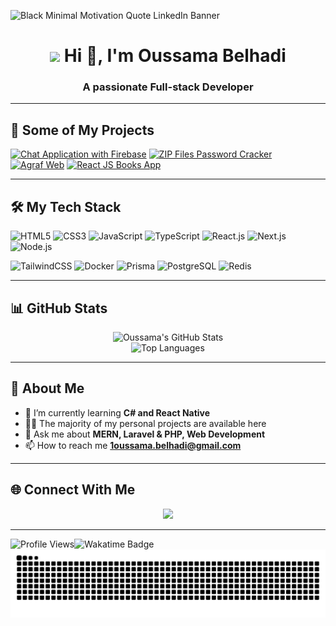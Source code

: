 ![Black Minimal Motivation Quote LinkedIn Banner](https://user-images.githubusercontent.com/91610919/217021561-2300a7e8-0877-4928-b53d-23b8e1b46543.png)

<h1 align="center">
  <img src="https://avatars.githubusercontent.com/u/91610919?v=4" width="50px" />
  Hi 👋, I'm Oussama Belhadi
</h1>

<h3 align="center">A passionate Full-stack Developer</h3>

---

## 🚀 Some of My Projects
[![Chat Application with Firebase](https://svg.bookmark.style/api?url=https://github.com/Zorous/chat_application_with_firebase.git&mode=dark&style=horizontal)](https://github.com/Zorous/chat_application_with_firebase.git)
[![ZIP Files Password Cracker](https://svg.bookmark.style/api?url=https://github.com/Zorous/ZIP_Files_Password_Cracker&mode=dark&style=horizontal)](https://github.com/Zorous/ZIP_Files_Password_Cracker)
[![Agraf Web](https://svg.bookmark.style/api?url=https://github.com/Zorous/agraf-web&mode=light&style=horizontal)](https://github.com/Zorous/agraf-web)
[![React JS Books App](https://svg.bookmark.style/api?url=https://github.com/Zorous/React-JS-Books-App&mode=dark&style=horizontal)](https://github.com/Zorous/React-JS-Books-App)

---

## 🛠 My Tech Stack

![HTML5](https://img.shields.io/badge/-HTML5-%23E44D27?style=flat-square&logo=html5&logoColor=ffffff)
![CSS3](https://img.shields.io/badge/-CSS3-%231572B6?style=flat-square&logo=css3)
![JavaScript](https://img.shields.io/badge/-JavaScript-%23F7DF1C?style=flat-square&logo=javascript&logoColor=000000&labelColor=%23F7DF1C&color=%23FFCE5A)
![TypeScript](https://img.shields.io/badge/-TypeScript-007ACC?style=flat-square&logo=typescript&logoColor=white)
![React.js](https://img.shields.io/badge/-React.js-%23282C34?style=flat-square&logo=react)
![Next.js](https://img.shields.io/badge/-Next.js-%23000000?style=flat-square&logo=nextdotjs)
![Node.js](https://img.shields.io/badge/-Node.js-%23339933?style=flat-square&logo=node.js&logoColor=ffffff)

![TailwindCSS](https://img.shields.io/badge/-TailwindCSS-%231a202c?style=flat-square&logo=tailwind-css)
![Docker](https://img.shields.io/badge/-Docker-%232496ED?style=flat-square&logo=docker&logoColor=white)
![Prisma](https://img.shields.io/badge/-Prisma-%232D3748?style=flat-square&logo=prisma)
![PostgreSQL](https://img.shields.io/badge/-PostgreSQL-%23336791?style=flat-square&logo=postgresql&logoColor=ffffff)
![Redis](https://img.shields.io/badge/-Redis-%23DC382D?style=flat-square&logo=redis&logoColor=ffffff)

---

## 📊 GitHub Stats

<div align="center">
  <img src="https://github-readme-stats.vercel.app/api?username=Zorous&show_icons=true&theme=midnight-purple&count_private=true&cache_seconds=1800" alt="Oussama's GitHub Stats" />
  <br />
  <img src="https://github-readme-stats.vercel.app/api/top-langs/?username=Zorous&theme=midnight-purple&layout=compact" alt="Top Languages" />
</div>

---

## 🌱 About Me

- 🌱 I’m currently learning **C# and React Native**  
- 👨‍💻 The majority of my personal projects are available here  
- 💬 Ask me about **MERN, Laravel & PHP, Web Development**  
- 📫 How to reach me **1oussama.belhadi@gmail.com**

---

## 🌐 Connect With Me

<div align="center">
  <a href="https://www.linkedin.com/in/oussama-belhadi/" target="_blank">
    <img src="https://img.shields.io/static/v1?message=LinkedIn&logo=linkedin&label=&color=0077B5&logoColor=white&style=for-the-badge" height="35" />
  </a>
</div>

---

<div align="center" style="display: flex;">
  <img src="https://komarev.com/ghpvc/?username=Zorous&color=A109C5" alt="Profile Views" />
  <img src="https://wakatime.com/badge/user/018d3b7b-b0a0-4749-bd25-8190f66f3c83.svg" alt="Wakatime Badge" />
</div>

<div align="center">
  <img src="https://raw.githubusercontent.com/Vann-Dev/Vann-Dev/output/snake.svg" alt="Snake Animation" />
</div>
